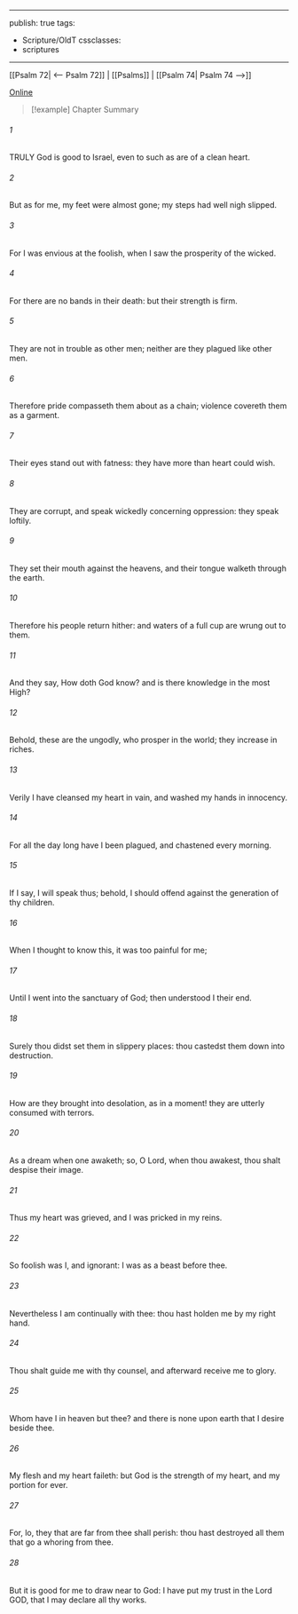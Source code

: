 

---
publish: true
tags:
  - Scripture/OldT
cssclasses:
  - scriptures
---
[[Psalm 72| <-- Psalm 72]] | [[Psalms]] | [[Psalm 74| Psalm 74 -->]]

[Online](https://churchofjesuschrist.org/study/scriptures/ot/ps/73?lang=eng)

>[!example] Chapter Summary
>
###### 1
TRULY God is good to Israel, even to such as are of a clean heart.
###### 2
But as for me, my feet were almost gone; my steps had well nigh slipped.
###### 3
For I was envious at the foolish, when I saw the prosperity of the wicked.
###### 4
For there are no bands in their death: but their strength is firm.
###### 5
They are not in trouble as other men; neither are they plagued like other men.
###### 6
Therefore pride compasseth them about as a chain; violence covereth them as a garment.
###### 7
Their eyes stand out with fatness: they have more than heart could wish.
###### 8
They are corrupt, and speak wickedly concerning oppression: they speak loftily.
###### 9
They set their mouth against the heavens, and their tongue walketh through the earth.
###### 10
Therefore his people return hither: and waters of a full cup are wrung out to them.
###### 11
And they say, How doth God know?  and is there knowledge in the most High?
###### 12
Behold, these are the ungodly, who prosper in the world; they increase in riches.
###### 13
Verily I have cleansed my heart in vain, and washed my hands in innocency.
###### 14
For all the day long have I been plagued, and chastened every morning.
###### 15
If I say, I will speak thus; behold, I should offend against the generation of thy children.
###### 16
When I thought to know this, it was too painful for me;
###### 17
Until I went into the sanctuary of God; then understood I their end.
###### 18
Surely thou didst set them in slippery places: thou castedst them down into destruction.
###### 19
How are they brought into desolation, as in a moment!  they are utterly consumed with terrors.
###### 20
As a dream when one awaketh; so, O Lord, when thou awakest, thou shalt despise their image.
###### 21
Thus my heart was grieved, and I was pricked in my reins.
###### 22
So foolish was I, and ignorant: I was as a beast before thee.
###### 23
Nevertheless I am continually with thee: thou hast holden me by my right hand.
###### 24
Thou shalt guide me with thy counsel, and afterward receive me to glory.
###### 25
Whom have I in heaven but thee?  and there is none upon earth that I desire beside thee.
###### 26
My flesh and my heart faileth: but God is the strength of my heart, and my portion for ever.
###### 27
For, lo, they that are far from thee shall perish: thou hast destroyed all them that go a whoring from thee.
###### 28
But it is good for me to draw near to God: I have put my trust in the Lord GOD, that I may declare all thy works.



